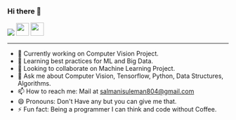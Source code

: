 ### Hi there 👋
[![](https://github.com/arpit-dwivedi/arpit-dwivedi.github.io/raw/master/assets/img/Webp.net-resizeimage.png)](https://www.linkedin.com/in/suleman-s-876903151/)
<a href="https://www.kaggle.com/sulemansalmani"><img src="https://github.com/arpit-dwivedi/arpit-dwivedi/raw/master/kaggle.png" height="29" width="29" ></a>
<a href="https://www.hackerrank.com/suleman804"><img src="https://s3.amazonaws.com/sr-marketplace-prod/wp-content/uploads/2015/08/hackerrank.jpg" height="30" width="30" ></a>
** **

- 🔭 Currently working on Computer Vision Project.
- 🌱 Learning best practices for ML and Big Data.
- 👯 Looking to collaborate on Machine Learning Project.
- 💬 Ask me about Computer Vision, Tensorflow, Python, Data Structures, Algorithms.
- 📫 How to reach me: Mail at salmanisuleman804@gmail.com
- 😄 Pronouns: Don't Have any but you can give me that.
- ⚡ Fun fact: Being a programmer I can think and code without Coffee.
